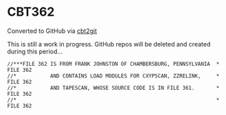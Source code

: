 # CBT362
Converted to GitHub via [cbt2git](https://github.com/wizardofzos/cbt2git)

This is still a work in progress. GitHub repos will be deleted and created during this period...

```
//***FILE 362 IS FROM FRANK JOHNSTON OF CHAMBERSBURG, PENNSYLVANIA  *   FILE 362
//*           AND CONTAINS LOAD MODULES FOR CXYPSCAN, ZZRELINK,     *   FILE 362
//*           AND TAPESCAN, WHOSE SOURCE CODE IS IN FILE 361.       *   FILE 362
//*                                                                 *   FILE 362
```
